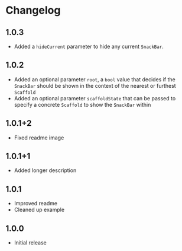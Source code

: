 # Changelog

## 1.0.3

- Added a `hideCurrent` parameter to hide any current `SnackBar`.

## 1.0.2

- Added an optional parameter `root`, a `bool` value that decides if the `SnackBar` should be shown in the context of the nearest or furthest `Scaffold`
- Added an optional parameter `scaffoldState` that can be passed to specify a concrete `Scaffold` to show the `SnackBar` within

## 1.0.1+2

- Fixed readme image

## 1.0.1+1

- Added longer description

## 1.0.1

- Improved readme
- Cleaned up example

## 1.0.0

- Initial release
